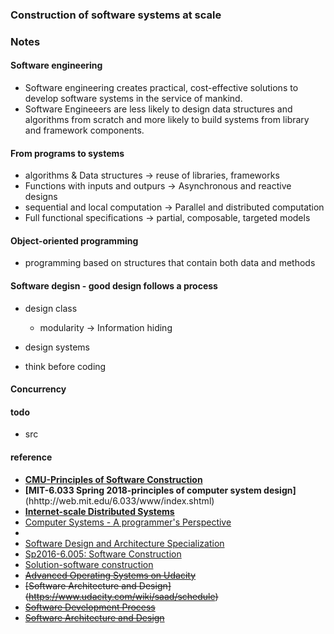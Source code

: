 ### Construction of software systems at scale

### Notes
#### Software engineering
  - Software engineering creates practical, cost-effective solutions to develop software systems
  in the service of mankind.
  - Software Engineeers are less likely to design data structures and algorithms from scratch
  and more likely to build systems from library and framework components.

#### From programs to systems
  - algorithms & Data structures -> reuse of libraries, frameworks
  - Functions with inputs and outpurs -> Asynchronous and reactive designs
  - sequential and local computation -> Parallel and distributed computation
  - Full functional specifications -> partial, composable, targeted models

#### Object-oriented programming
  - programming based on structures that contain both data and methods
  
#### Software degisn - good design follows a process
  * design class
    - modularity -> Information hiding
  * design systems
  
  * think before coding 

#### Concurrency

#### todo
* src

#### reference
* **[CMU-Principles of Software Construction](http://www.cs.cmu.edu/~charlie/courses/15-214/2017-fall/)**
* **[MIT-6.033 Spring 2018-principles of computer system design]**(hhttp://web.mit.edu/6.033/www/index.shtml)
* **[Internet-scale Distributed Systems](https://www.cs.tufts.edu/comp/117/)**
* [Computer Systems - A programmer's Perspective](http://www.cs.cmu.edu/~213/schedule.html)
*  
* [Software Design and Architecture Specialization](https://www.coursera.org/specializations/software-design-architecture?siteID=9IqCvd3EEQc-8H1WIaytP2nbUrO9_Kx7hQ&utm_content=10&utm_medium=partners&utm_source=linkshare&utm_campaign=9IqCvd3EEQc)
* [Sp2016-6.005: Software Construction](http://web.mit.edu/6.005/www/sp16/)
* [Solution-software construction](https://github.com/claytonm/6005)
* <del>[Advanced Operating Systems on Udacity](https://www.udacity.com/wiki/ud189)</del>
* <del>[Software Architecture and Design] (https://www.udacity.com/wiki/saad/schedule)</del>
* <del>[Software Development Process](https://www.udacity.com/courses/ud805) </del> 
* <del>[Software Architecture and Design](https://www.udacity.com/wiki/saad/schedule)</del> 

